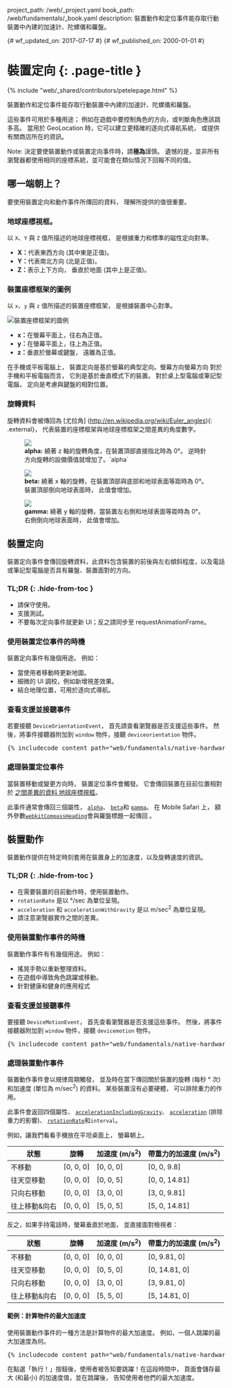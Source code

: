 project_path: /web/_project.yaml
book_path: /web/fundamentals/_book.yaml
description: 裝置動作和定位事件能存取行動裝置中內建的加速計、陀螺儀和羅盤。

{# wf_updated_on: 2017-07-17 #}
{# wf_published_on: 2000-01-01 #}

# 裝置定向 {: .page-title }

{% include "web/_shared/contributors/petelepage.html" %}


裝置動作和定位事件能存取行動裝置中內建的加速計、陀螺儀和羅盤。

這些事件可用於多種用途；
例如在遊戲中要控制角色的方向，或判斷角色應該跳多高。
 當用於 GeoLocation 時，它可以建立更精確的逐向式導航系統，
或提供有關商店所在的資訊。

Note: 決定要使裝置動作或裝置定向事件時，請<b>極為</b>謹慎。  遺憾的是，並非所有瀏覽器都使用相同的座標系統，並可能會在類似情況下回報不同的值。

## 哪一端朝上？

要使用裝置定向和動作事件所傳回的資料，
理解所提供的值很重要。  

### 地球座標視框。

以 `X`、`Y` 與 `Z` 值所描述的地球座標視框，
是根據重力和標準的磁性定向對準。

<ul>
  <li>
    <b>X：</b>代表東西方向 (其中東是正值)。
  </li>
    <li>
    <b>Y：</b>代表南北方向 (北是正值)。
  </li>
    <li>
    <b>Z：</b>表示上下方向，
垂直於地面 (其中上是正值)。
  </li>
</ul>

### 裝置座標框架的圖例

以 `x`、`y` 與 `z` 值所描述的裝置座標框架，
是根據裝置中心對準。

<img src="images/axes.png" alt="裝置座標框架的圖例">
<!-- 特別感謝 Sheppy (https://developer.mozilla.org/en-US/profiles/Sheppy){: .external} 
提供其公共版權的影像。 -->

<ul>
  <li>
    <b>x：</b>在螢幕平面上，往右為正值。
  </li>
    <li>
    <b>y：</b>在螢幕平面上，往上為正值。
  </li>
    <li>
    <b>z：</b>垂直於螢幕或鍵盤，
遠離為正值。
  </li>
</ul>

在手機或平板電腦上，
裝置定向是基於螢幕的典型定向。螢幕方向螢幕方向  對於手機和平板電腦而言，
它則是基於垂直模式下的裝置。 對於桌上型電腦或筆記型電腦，
定向是考慮與鍵盤的相對位置。

### 旋轉資料

旋轉資料會被傳回為 [尤拉角] (http://en.wikipedia.org/wiki/Euler_angles){: .external}，
代表裝置的座標框架與地球座標框架之間差異的角度數字。


<figure>
  <img src="images/alpha.png">
  <figcaption>
    <b>alpha:</b> 繞著 z 軸的旋轉角度，在裝置頂部直接指北時為 0&deg;。
  逆時針方向旋轉的設備價值就增加了。`alpha`
  </figcaption>
</figure>
<figure>
  <img src="images/beta.png">
  <figcaption>
    <b>beta:</b> 繞著 x 軸的旋轉，在裝置頂部與底部和地球表面等距時為 0&deg;。
 裝置頂部倒向地球表面時，
此值會增加。
  </figcaption>
</figure>
<figure>
  <img src="images/gamma.png">
  <figcaption>
    <b>gamma:</b> 繞著 y 軸的旋轉，當裝置左右側和地球表面等距時為 0&deg;。
  右側倒向地球表面時，
此值會增加。 
  </figcaption>
</figure>




## 裝置定向 




裝置定向事件會傳回旋轉資料，此資料包含裝置的前後與左右傾斜程度，以及電話或筆記型電腦是否具有羅盤、裝置面對的方向。


### TL;DR {: .hide-from-toc }
- 請保守使用。
- 支援測試。
- 不要每次定向事件就更新 UI；反之請同步至 requestAnimationFrame。


### 使用裝置定位事件的時機

裝置定向事件有幾個用途。  例如：

<ul>
  <li>當使用者移動時更新地圖。</li>
  <li>細微的 UI 調校，例如新增視差效果。</li>
  <li>結合地理位置，可用於逐向式導航。</li>
</ul>

### 查看支援並接聽事件

若要接聽 `DeviceOrientationEvent`，
首先請查看瀏覽器是否支援這些事件。  然後，將事件接聽器附加到 `window` 
 物件，接聽 `deviceorientation` 物件。 

<pre class="prettyprint">
{% includecode content_path="web/fundamentals/native-hardware/device-orientation/_code/dev-orientation.html" region_tag="devori"   adjust_indentation="auto" %}
</pre>

### 處理裝置定位事件

當裝置移動或變更方向時，
裝置定位事件會觸發。  它會傳回裝置在目前位置相對於
 <a href="index.html#earth-coordinate-frame"> 之間差異的資料
地球座標視框</a>。

此事件通常會傳回三個屬性，
<a href="index.html#rotation-data">`alpha`</a>、
<a href="index.html#rotation-data">`beta`</a>和
<a href="index.html#rotation-data">`gamma`</a>。  在 Mobile Safari 上，
額外參數<a href="https://developer.apple.com/library/safari/documentation/SafariDOMAdditions/Reference/DeviceOrientationEventClassRef/DeviceOrientationEvent/DeviceOrientationEvent.html">`webkitCompassHeading`</a>會與羅盤標題一起傳回
。




## 裝置動作 




裝置動作提供在特定時刻套用在裝置身上的加速度，以及旋轉速度的資訊。


### TL;DR {: .hide-from-toc }
- 在需要裝置的目前動作時，使用裝置動作。
- `rotationRate` 是以 &deg;/sec 為單位呈現。
- `acceleration` 和 `accelerationWithGravity` 是以 m/sec<sup>2</sup> 為單位呈現。
- 請注意瀏覽器實作之間的差異。


### 使用裝置動作事件的時機

裝置動作事件有有幾個用途。  例如：

<ul>
  <li>搖晃手勢以重新整理資料。</li>
  <li>在遊戲中導致角色跳躍或移動。</li>
  <li>針對健康和健身的應用程式</li>
</ul>

### 查看支援並接聽事件

要接聽 `DeviceMotionEvent`，
首先查看瀏覽器是否支援這些事件。  然後，將事件接聽器附加到 `window` 
 物件，接聽 `devicemotion` 物件。 

<pre class="prettyprint">
{% includecode content_path="web/fundamentals/native-hardware/device-orientation/_code/jump-test.html" region_tag="devmot"   adjust_indentation="auto" %}
</pre>

### 處理裝置動作事件

裝置動作事件會以規律周期觸發，
並及時在當下傳回關於裝置的旋轉 (每秒 &deg; 次) 和加速度 (單位為 m/sec<sup>2</sup>) 的資料。
  某些裝置沒有必要硬體，
可以排除重力的作用。

此事件會返回四個屬性、
<a href="index.html#device-frame-coordinate">`accelerationIncludingGravity`</a>、
<a href="index.html#device-frame-coordinate">`acceleration`</a>
 (排除重力的影響)、
<a href="index.html#rotation-data">`rotationRate`</a>和`interval`。

例如，讓我們看看手機放在平坦桌面上，
螢幕朝上。

<table>
    <thead>
    <tr>
      <th data-th="State">狀態</th>
      <th data-th="Rotation">旋轉</th>
      <th data-th="Acceleration (m/s<sup>2</sup>)">加速度 (m/s<sup>2</sup>)</th>
      <th data-th="Acceleration with gravity (m/s<sup>2</sup>)">帶重力的加速度 (m/s<sup>2</sup>)</th>
    </tr>
  </thead>
  <tbody>
    <tr>
      <td data-th="State">不移動</td>
      <td data-th="Rotation">[0, 0, 0]</td>
      <td data-th="Acceleration">[0, 0, 0]</td>
      <td data-th="Acceleration with gravity">[0, 0, 9.8]</td>
    </tr>
    <tr>
      <td data-th="State">往天空移動</td>
      <td data-th="Rotation">[0, 0, 0]</td>
      <td data-th="Acceleration">[0, 0, 5]</td>
      <td data-th="Acceleration with gravity">[0, 0, 14.81]</td>
    </tr>
    <tr>
      <td data-th="State">只向右移動</td>
      <td data-th="Rotation">[0, 0, 0]</td>
      <td data-th="Acceleration">[3, 0, 0]</td>
      <td data-th="Acceleration with gravity">[3, 0, 9.81]</td>
    </tr>
    <tr>
      <td data-th="State">往上移動&amp;向右</td>
      <td data-th="Rotation">[0, 0, 0]</td>
      <td data-th="Acceleration">[5, 0, 5]</td>
      <td data-th="Acceleration with gravity">[5, 0, 14.81]</td>
    </tr>
  </tbody>
</table>

反之，如果手持電話時，螢幕垂直於地面，
並直接面對檢視者：

<table>
    <thead>
    <tr>
      <th data-th="State">狀態</th>
      <th data-th="Rotation">旋轉</th>
      <th data-th="Acceleration (m/s<sup>2</sup>)">加速度 (m/s<sup>2</sup>)</th>
      <th data-th="Acceleration with gravity (m/s<sup>2</sup>)">帶重力的加速度 (m/s<sup>2</sup>)</th>
    </tr>
  </thead>
  <tbody>
    <tr>
      <td data-th="State">不移動</td>
      <td data-th="Rotation">[0, 0, 0]</td>
      <td data-th="Acceleration">[0, 0, 0]</td>
      <td data-th="Acceleration with gravity">[0, 9.81, 0]</td>
    </tr>
    <tr>
      <td data-th="State">往天空移動</td>
      <td data-th="Rotation">[0, 0, 0]</td>
      <td data-th="Acceleration">[0, 5, 0]</td>
      <td data-th="Acceleration with gravity">[0, 14.81, 0]</td>
    </tr>
    <tr>
      <td data-th="State">只向右移動</td>
      <td data-th="Rotation">[0, 0, 0]</td>
      <td data-th="Acceleration">[3, 0, 0]</td>
      <td data-th="Acceleration with gravity">[3, 9.81, 0]</td>
    </tr>
    <tr>
      <td data-th="State">往上移動&amp;向右</td>
      <td data-th="Rotation">[0, 0, 0]</td>
      <td data-th="Acceleration">[5, 5, 0]</td>
      <td data-th="Acceleration with gravity">[5, 14.81, 0]</td>
    </tr>
  </tbody>
</table>

#### 範例：計算物件的最大加速度

使用裝置動作事件的一種方法是計算物件的最大加速度。
  例如，一個人跳躍的最大加速度為何。


<pre class="prettyprint">
{% includecode content_path="web/fundamentals/native-hardware/device-orientation/_code/jump-test.html" region_tag="devmothand"   adjust_indentation="auto" %}
</pre>

在點選「執行！」按鈕後，使用者被告知要跳躍！在這段時間中，
頁面會儲存最大 (和最小) 的加速度值，並在跳躍後，
告知使用者他們的最大加速度。

